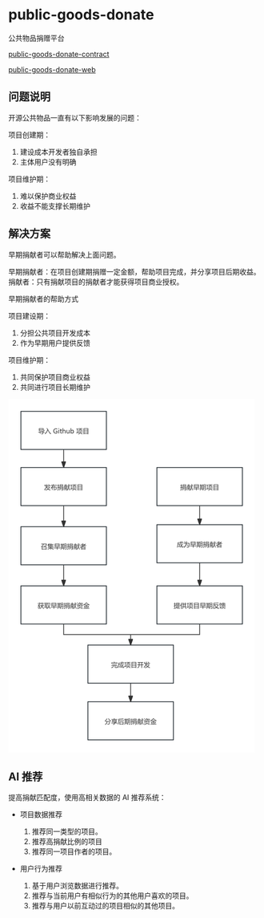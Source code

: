 # public-goods-donate

公共物品捐赠平台

[public-goods-donate-contract](https://github.com/33357/public-goods-donate-contract)

[public-goods-donate-web](https://github.com/33357/public-goods-donate-web)

## 问题说明
开源公共物品一直有以下影响发展的问题：

项目创建期：
1. 建设成本开发者独自承担
2. 主体用户没有明确

项目维护期：
1. 难以保护商业权益
2. 收益不能支撑长期维护

## 解决方案
早期捐献者可以帮助解决上面问题。

早期捐献者：在项目创建期捐赠一定金额，帮助项目完成，并分享项目后期收益。
捐献者：只有捐献项目的捐献者才能获得项目商业授权。

早期捐献者的帮助方式

项目建设期：
1. 分担公共项目开发成本
2. 作为早期用户提供反馈

项目维护期：
1. 共同保护项目商业权益
2. 共同进行项目长期维护

![1.png](1.png)

## AI 推荐

提高捐献匹配度，使用高相关数据的 AI 推荐系统：
- 项目数据推荐
    1. 推荐同一类型的项目。
    2. 推荐高捐献比例的项目
    3. 推荐同一项目作者的项目。

- 用户行为推荐
    1. 基于用户浏览数据进行推荐。
    2. 推荐与当前用户有相似行为的其他用户喜欢的项目。
    3. 推荐与用户以前互动过的项目相似的其他项目。